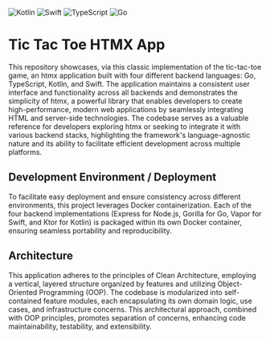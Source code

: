 ![Kotlin](https://img.shields.io/badge/Kotlin-7F52FF.svg?&style=flat&logo=kotlin&logoColor=white)
![Swift](https://img.shields.io/badge/Swift-FA7343?style=flat-square&logo=swift&logoColor=white)
![TypeScript](https://img.shields.io/badge/TypeScript-3178C6.svg?&style=flat&logo=typescript&logoColor=white)
![Go](https://img.shields.io/badge/Go-00ADD8?style=flat-square&logo=go&logoColor=white)

Tic Tac Toe HTMX App
====================

This repository showcases, via this classic implementation of the tic-tac-toe game, an htmx application built with four different backend languages: Go, TypeScript, Kotlin, and Swift. The application maintains a consistent user interface and functionality across all backends and demonstrates the simplicity of htmx, a powerful library that enables developers to create high-performance, modern web applications by seamlessly integrating HTML and server-side technologies. The codebase serves as a valuable reference for developers exploring htmx or seeking to integrate it with various backend stacks, highlighting the framework's language-agnostic nature and its ability to facilitate efficient development across multiple platforms.

## **Development Environment / Deployment**

To facilitate easy deployment and ensure consistency across different environments, this project leverages Docker containerization. Each of the four backend implementations (Express for Node.js, Gorilla for Go, Vapor for Swift, and Ktor for Kotlin) is packaged within its own Docker container, ensuring seamless portability and reproducibility.

## **Architecture**

This application adheres to the principles of Clean Architecture, employing a vertical, layered structure organized by features and utilizing Object-Oriented Programming (OOP). The codebase is modularized into self-contained feature modules, each encapsulating its own domain logic, use cases, and infrastructure concerns. This architectural approach, combined with OOP principles, promotes separation of concerns, enhancing code maintainability, testability, and extensibility.
